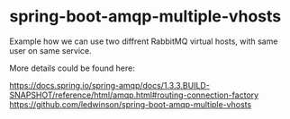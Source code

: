 # spring-boot-amqp-multiple-vhosts

Example how we can use two diffrent RabbitMQ virtual hosts, with same user on same service.

More details could be found here:

https://docs.spring.io/spring-amqp/docs/1.3.3.BUILD-SNAPSHOT/reference/html/amqp.html#routing-connection-factory
https://github.com/ledwinson/spring-boot-amqp-multiple-vhosts
